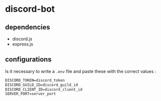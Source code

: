 # discord-bot

## dependencies
- discord.js
- express.js

## configurations
Is it necessary to write a `.env` file and paste these with the correct values :
```txt
DISCORD_TOKEN=discord_token
DISCORD_GUILD_ID=discord_guild_id
DISCORD_CLIENT_ID=discord_client_id
SERVER_PORT=server_port
```
